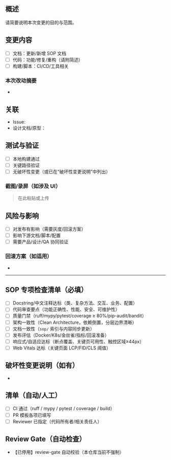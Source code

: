 ## 概述

请简要说明本次变更的目的与范围。

## 变更内容

- [ ] 文档：更新/新增 SOP 文档
- [ ] 代码：功能/修复/重构（请附简述）
- [ ] 构建/脚本：CI/CD/工具相关

### 本次改动摘要

- 

## 关联

- Issue: 
- 设计文档/原型：

## 测试与验证

- [ ] 本地构建通过
- [ ] 关键路径验证
- [ ] 无破坏性变更（或已在“破坏性变更说明”中列出）

### 截图/录屏（如涉及 UI）

> 在此粘贴或上传

## 风险与影响

- [ ] 对发布有影响（需要灰度/回滚方案）
- [ ] 影响下游文档/脚本/配置
- [ ] 需要产品/设计/QA 协同验证

### 回滚方案（如适用）

- 

---

## SOP 专项检查清单（必填）

- [ ] Docstring/中文注释达标（类、复杂方法、交互、业务、配置）
- [ ] 代码审查要点（功能正确性、性能、安全、可维护性）
- [ ] 质量门禁（ruff/mypy/pytest/coverage ≥ 80%/pip-audit/bandit）
- [ ] 架构一致性（Clean Architecture，依赖倒置，分层边界清晰）
- [ ] 文档一致性（`sop/` 索引与内容同步更新）
- [ ] 发布评估（Docker/K8s/金丝雀/指标/回滚准备）
- [ ] 响应式/自适应达标（断点覆盖、关键页可用性、触控区域≥44px）
- [ ] Web Vitals 达标（关键页面 LCP/FID/CLS 阈值）

## 破坏性变更说明（如有）

- 

## 清单（自动/人工）

- [ ] CI 通过（ruff / mypy / pytest / coverage / build）
- [ ] PR 模板各项已填写
- [ ] Reviewer 已指定（代码所有者/相关责任人）

## Review Gate（自动检查）
- 【已停用】review-gate 自动校验（本仓库当前不强制）

